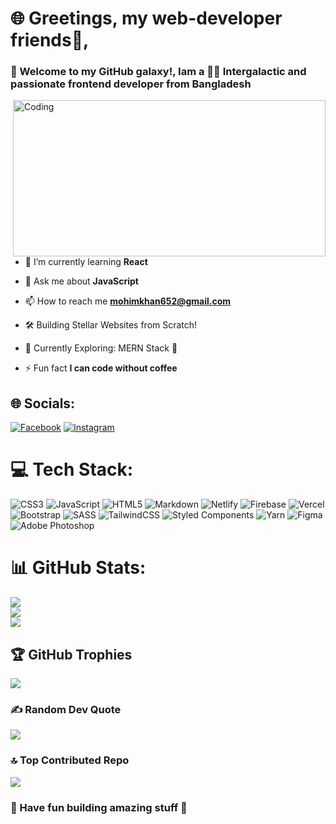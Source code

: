 <h1 align="left">🌐 Greetings, my web-developer friends👋,</h1>

<h3 align="left">🚀 Welcome to my GitHub galaxy!, Iam a 👨‍💻 Intergalactic and passionate frontend developer from Bangladesh</h3>


<img align="right" alt="Coding" width="500" height="250" src="https://www.lambdatest.com/resources/images/news24.gif">

-  🌱 I’m currently learning **React**

-  💬 Ask me about **JavaScript**

-  📫 How to reach me **mohimkhan652@gmail.com**

-  🛠️ Building Stellar Websites from Scratch!

-  🔭 Currently Exploring: MERN Stack 🔭

-  ⚡ Fun fact **I can code without coffee**



## 🌐 Socials:

[![Facebook](https://img.shields.io/badge/Facebook-%231877F2.svg?logo=Facebook&logoColor=white)](https://facebook.com/https://www.facebook.com/mohim.khan.5076798/) [![Instagram](https://img.shields.io/badge/Instagram-%23E4405F.svg?logo=Instagram&logoColor=white)](https://instagram.com/mohimkhan78)

# 💻 Tech Stack:

![CSS3](https://img.shields.io/badge/css3-%231572B6.svg?style=plastic&logo=css3&logoColor=white) ![JavaScript](https://img.shields.io/badge/javascript-%23323330.svg?style=plastic&logo=javascript&logoColor=%23F7DF1E) ![HTML5](https://img.shields.io/badge/html5-%23E34F26.svg?style=plastic&logo=html5&logoColor=white) ![Markdown](https://img.shields.io/badge/markdown-%23000000.svg?style=plastic&logo=markdown&logoColor=white) ![Netlify](https://img.shields.io/badge/netlify-%23000000.svg?style=plastic&logo=netlify&logoColor=#00C7B7) ![Firebase](https://img.shields.io/badge/firebase-%23039BE5.svg?style=plastic&logo=firebase) ![Vercel](https://img.shields.io/badge/vercel-%23000000.svg?style=plastic&logo=vercel&logoColor=white) ![Bootstrap](https://img.shields.io/badge/bootstrap-%23563D7C.svg?style=plastic&logo=bootstrap&logoColor=white) ![SASS](https://img.shields.io/badge/SASS-hotpink.svg?style=plastic&logo=SASS&logoColor=white) ![TailwindCSS](https://img.shields.io/badge/tailwindcss-%2338B2AC.svg?style=plastic&logo=tailwind-css&logoColor=white) ![Styled Components](https://img.shields.io/badge/styled--components-DB7093?style=plastic&logo=styled-components&logoColor=white) ![Yarn](https://img.shields.io/badge/yarn-%232C8EBB.svg?style=plastic&logo=yarn&logoColor=white) ![Figma](https://img.shields.io/badge/figma-%23F24E1E.svg?style=plastic&logo=figma&logoColor=white) ![Adobe Photoshop](https://img.shields.io/badge/adobephotoshop-%2331A8FF.svg?style=plastic&logo=adobephotoshop&logoColor=white)

# 📊 GitHub Stats:

![](https://github-readme-stats.vercel.app/api?username=Mohimkhan&theme=algolia&hide_border=false&include_all_commits=false&count_private=false)<br/>
![](https://github-readme-streak-stats.herokuapp.com/?user=Mohimkhan&theme=algolia&hide_border=false)<br/>
![](https://github-readme-stats.vercel.app/api/top-langs/?username=Mohimkhan&theme=algolia&hide_border=false&include_all_commits=false&count_private=false&layout=compact)

## 🏆 GitHub Trophies

![](https://github-profile-trophy.vercel.app/?username=Mohimkhan&theme=algolia&no-frame=false&no-bg=true&margin-w=4)

### ✍️ Random Dev Quote

![](https://quotes-github-readme.vercel.app/api?type=horizontal&theme=tokyonight)

### 🔝 Top Contributed Repo

![](https://github-contributor-stats.vercel.app/api?username=Mohimkhan&limit=5&theme=algolia&combine_all_yearly_contributions=true)

### 🚀 Have fun building amazing stuff 🚀
